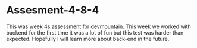 # Assesment-4-8-4

This was week 4s assessment for devmountain. This week we worked with backend for the first time it was a lot of fun but this test was harder than expected. Hopefully I will learn more about back-end in the future.
